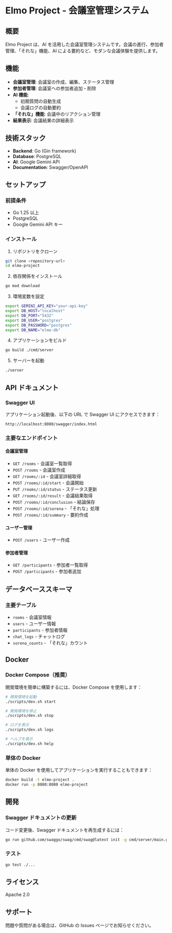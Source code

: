 # Elmo Project - 会議室管理システム

## 概要

Elmo Project は、AI を活用した会議室管理システムです。会議の進行、参加者管理、「それな」機能、AI による要約など、モダンな会議体験を提供します。

## 機能

- **会議室管理**: 会議室の作成、編集、ステータス管理
- **参加者管理**: 会議室への参加者追加・削除
- **AI 機能**:
  - 初期質問の自動生成
  - 会議ログの自動要約
- **「それな」機能**: 会議中のリアクション管理
- **結果表示**: 会議結果の詳細表示

## 技術スタック

- **Backend**: Go (Gin framework)
- **Database**: PostgreSQL
- **AI**: Google Gemini API
- **Documentation**: Swagger/OpenAPI

## セットアップ

### 前提条件

- Go 1.25 以上
- PostgreSQL
- Google Gemini API キー

### インストール

1. リポジトリをクローン

```bash
git clone <repository-url>
cd elmo-project
```

2. 依存関係をインストール

```bash
go mod download
```

3. 環境変数を設定

```bash
export GEMINI_API_KEY="your-api-key"
export DB_HOST="localhost"
export DB_PORT="5432"
export DB_USER="postgres"
export DB_PASSWORD="postgres"
export DB_NAME="elmo-db"
```

4. アプリケーションをビルド

```bash
go build ./cmd/server
```

5. サーバーを起動

```bash
./server
```

## API ドキュメント

### Swagger UI

アプリケーション起動後、以下の URL で Swagger UI にアクセスできます：

```
http://localhost:8080/swagger/index.html
```

### 主要なエンドポイント

#### 会議室管理

- `GET /rooms` - 会議室一覧取得
- `POST /rooms` - 会議室作成
- `GET /rooms/:id` - 会議室詳細取得
- `POST /rooms/:id/start` - 会議開始
- `PUT /rooms/:id/status` - ステータス更新
- `GET /rooms/:id/result` - 会議結果取得
- `POST /rooms/:id/conclusion` - 結論保存
- `POST /rooms/:id/sorena` - 「それな」処理
- `POST /rooms/:id/summary` - 要約作成

#### ユーザー管理

- `POST /users` - ユーザー作成

#### 参加者管理

- `GET /participants` - 参加者一覧取得
- `POST /participants` - 参加者追加

## データベーススキーマ

### 主要テーブル

- `rooms` - 会議室情報
- `users` - ユーザー情報
- `participants` - 参加者情報
- `chat_logs` - チャットログ
- `sorena_counts` - 「それな」カウント

## Docker

### Docker Compose（推奨）

開発環境を簡単に構築するには、Docker Compose を使用します：

```bash
# 開発環境を起動
./scripts/dev.sh start

# 開発環境を停止
./scripts/dev.sh stop

# ログを表示
./scripts/dev.sh logs

# ヘルプを表示
./scripts/dev.sh help
```

### 単体の Docker

単体の Docker を使用してアプリケーションを実行することもできます：

```bash
docker build -t elmo-project .
docker run -p 8080:8080 elmo-project
```

## 開発

### Swagger ドキュメントの更新

コード変更後、Swagger ドキュメントを再生成するには：

```bash
go run github.com/swaggo/swag/cmd/swag@latest init -g cmd/server/main.go
```

### テスト

```bash
go test ./...
```

## ライセンス

Apache 2.0

## サポート

問題や質問がある場合は、GitHub の Issues ページでお知らせください。

